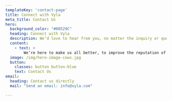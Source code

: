 ```yaml
---
templateKey: 'contact-page'
title: Connect with Vyla
meta_title: Contact Us
hero:
  background_color: "#00529C"
  heading: Connect with Vyla
  description: We’d love to hear from you, no matter the inquiry or question.
  content:
    - text: >
        We’re here to make us all better, to improve the reputation of our industry, and to offer resources, ideas and insights. Let’s connect.
  image: /img/hero-image-cows.jpg
  button:
    classes: button button-blue
    text: Contact Us
email:
  heading: Contact us directly
  mail: "Send an email: info@vyla.com"

---
```

